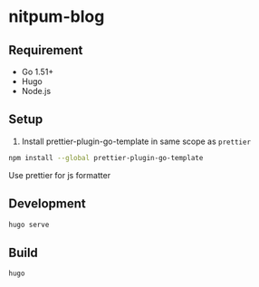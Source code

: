 # nitpum-blog

## Requirement

- Go 1.51+
- Hugo
- Node.js

## Setup

1. Install prettier-plugin-go-template in same scope as `prettier`

```bash
npm install --global prettier-plugin-go-template
```

Use prettier for js formatter

## Development

```sh
hugo serve
```

## Build

```
hugo
```
